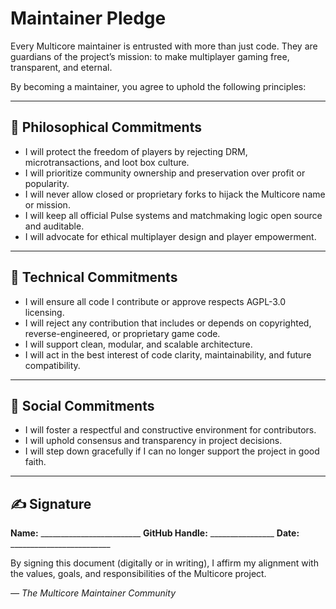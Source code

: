 # Maintainer Pledge

Every Multicore maintainer is entrusted with more than just code.
They are guardians of the project’s mission: to make multiplayer gaming free, transparent, and eternal.

By becoming a maintainer, you agree to uphold the following principles:

---

## 🎯 Philosophical Commitments

* I will protect the freedom of players by rejecting DRM, microtransactions, and loot box culture.
* I will prioritize community ownership and preservation over profit or popularity.
* I will never allow closed or proprietary forks to hijack the Multicore name or mission.
* I will keep all official Pulse systems and matchmaking logic open source and auditable.
* I will advocate for ethical multiplayer design and player empowerment.

---

## 🧱 Technical Commitments

* I will ensure all code I contribute or approve respects AGPL-3.0 licensing.
* I will reject any contribution that includes or depends on copyrighted, reverse-engineered, or proprietary game code.
* I will support clean, modular, and scalable architecture.
* I will act in the best interest of code clarity, maintainability, and future compatibility.

---

## 🤝 Social Commitments

* I will foster a respectful and constructive environment for contributors.
* I will uphold consensus and transparency in project decisions.
* I will step down gracefully if I can no longer support the project in good faith.

---

## ✍️ Signature

**Name:** \_\_\_\_\_\_\_\_\_\_\_\_\_\_\_\_\_\_\_\_\_\_\_\_\_
**GitHub Handle:** \_\_\_\_\_\_\_\_\_\_\_\_\_\_\_\_
**Date:** \_\_\_\_\_\_\_\_\_\_\_\_\_\_\_\_\_\_\_\_\_\_\_\_\_

By signing this document (digitally or in writing), I affirm my alignment with the values, goals, and responsibilities of the Multicore project.

*— The Multicore Maintainer Community*
